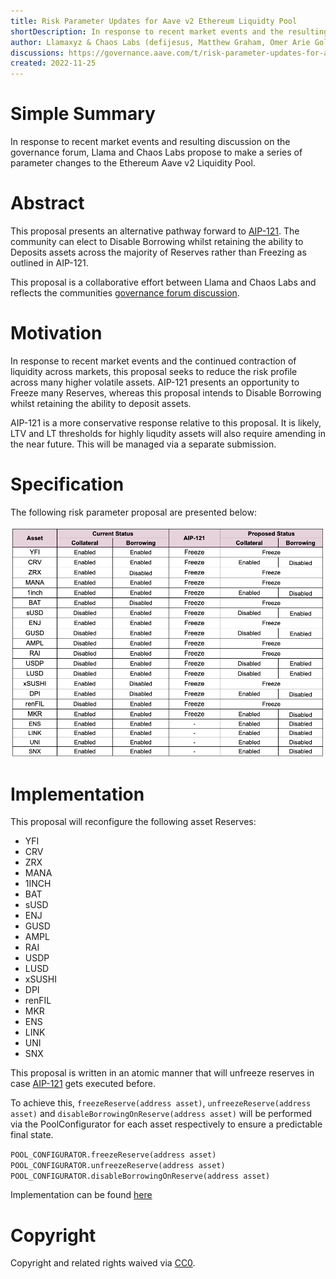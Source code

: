 ```yaml
---
title: Risk Parameter Updates for Aave v2 Ethereum Liquidty Pool
shortDescription: In response to recent market events and the resulting discussion on the governance forum, Llama and Chaos Labs propose to make a series of parameter changes to the Ethereum Aave v2 Liquidity Pool
author: Llamaxyz & Chaos Labs (defijesus, Matthew Graham, Omer Arie Goldberg)
discussions: https://governance.aave.com/t/risk-parameter-updates-for-aave-v2-ethereum-liquidity-pool-2022-11-25/10824
created: 2022-11-25
---
```


# Simple Summary

In response to recent market events and resulting discussion on the governance forum, Llama and Chaos Labs propose to make a series of parameter changes to the Ethereum Aave v2 Liquidity Pool.


# Abstract

This proposal presents an alternative pathway forward to [AIP-121](https://app.aave.com/governance/proposal/?proposalId=121). The community can elect to Disable Borrowing whilst retaining the ability to Deposits assets across the majority of Reserves rather than Freezing as outlined in AIP-121.

This proposal is a collaborative effort between Llama and Chaos Labs and reflects the communities [governance forum discussion](https://governance.aave.com/t/arc-risk-parameter-recommendations-for-aave-v2-eth-2022-11-22/10757/35). 

# Motivation

In response to recent market events and the continued contraction of liquidity across markets, this proposal seeks to reduce the risk profile across many higher volatile assets. AIP-121 presents an opportunity to Freeze many Reserves, whereas this proposal intends to Disable Borrowing whilst retaining the ability to deposit assets. 

AIP-121 is a more conservative response relative to this proposal. It is likely, LTV and LT thresholds for highly liqudity assets will also require amending in the near future. This will be managed via a separate submission. 


# Specification

The following risk parameter proposal are presented below:

![](../assets/RISK-PARAMS-UPDATE-AAVE-V2-ETH/table.png)


# Implementation

This proposal will reconfigure the following asset Reserves:

* YFI
* CRV
* ZRX
* MANA
* 1INCH
* BAT
* sUSD
* ENJ
* GUSD
* AMPL
* RAI
* USDP
* LUSD
* xSUSHI
* DPI
* renFIL
* MKR
* ENS
* LINK
* UNI 
* SNX

This proposal is written in an atomic manner that will unfreeze reserves in case [AIP-121](https://app.aave.com/governance/proposal/?proposalId=121) gets executed before.

To achieve this, `freezeReserve(address asset)`, `unfreezeReserve(address asset)` and `disableBorrowingOnReserve(address asset)` will be performed via the PoolConfigurator for each asset respectively to ensure a predictable final state.


`POOL_CONFIGURATOR.freezeReserve(address asset)`
`POOL_CONFIGURATOR.unfreezeReserve(address asset)`
`POOL_CONFIGURATOR.disableBorrowingOnReserve(address asset)`

Implementation can be found [here](https://github.com/defijesus/risk-params-update-aave-eth-v2)

# Copyright

Copyright and related rights waived via [CC0](https://creativecommons.org/publicdomain/zero/1.0/).
